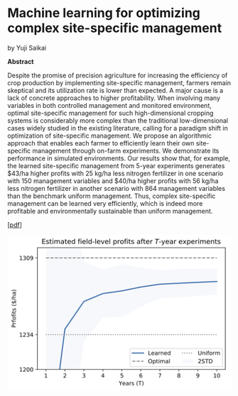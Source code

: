# Machine learning for optimizing complex site-specific management
by Yuji Saikai

**Abstract**

Despite the promise of precision agriculture for increasing the efficiency of crop production by implementing site-specific management, farmers remain skeptical and its utilization rate is lower than expected. A major cause is a lack of concrete approaches to higher profitability. When involving many variables in both controlled management and monitored environment, optimal site-specific management for such high-dimensional cropping systems is considerably more complex than the traditional low-dimensional cases widely studied in the existing literature, calling for a paradigm shift in optimization of site-specific management. We propose an algorithmic approach that enables each farmer to efficiently learn their own site-specific management through on-farm experiments. We demonstrate its performance in simulated environments. Our results show that, for example, the learned site-specific management from 5-year experiments generates $43/ha higher profits with 25 kg/ha less nitrogen fertilizer in one scenario with 150 management variables and $40/ha higher profits with 56 kg/ha less nitrogen fertilizer in another scenario with 864 management variables than the benchmark uniform management. Thus, complex site-specific management can be learned very efficiently, which is indeed more profitable and environmentally sustainable than uniform management.

[[pdf](bopa.pdf)]

![](pi_curves.png)
